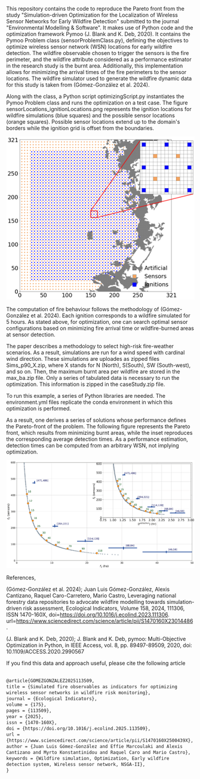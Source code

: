 This repository contains the code to reproduce the Pareto front from the study "Simulation-driven Optimization for the Localization of Wireless Sensor Networks for Early Wildfire Detection" submitted to the journal "Environmental Modelling & Software". It makes use of Python code and the optimization framework Pymoo (J. Blank and K. Deb, 2020). It contains the Pymoo Problem class (sensorProblemClass.py), defining the objectives to optimize wireless sensor network (WSN) locations for early wildfire detection. The wildfire observable chosen to trigger the sensors is the fire perimeter, and the wildfire attribute considered as a performance estimator in the research study is the burnt area. Additionally, this implementation allows for minimizing the arrival times of the fire perimeters to the sensor locations. The wildfire simulator used to generate the wildfire dynamic data for this study is taken from (Gómez-González et al. 2024).

Along with the class, a Python script optimizingScript.py instantiates the Pymoo Problem class and runs the optimization on a test case. The figure sensorLocations_ignitionLocations.png represents the ignition locations for wildfire simulations (blue squares) and the possible sensor locations (orange squares). Possible sensor locations extend up to the domain's borders while the ignition grid is offset from the boundaries. 

![alt text](https://github.com/juanlu29/fire-sensor-optimizer/blob/main/grid_ignitions_sensors_zoomed.png?raw=true)

The computation of fire behaviour follows the methodology of (Gómez-González et al. 2024). Each ignition corresponds to a wildfire simulated for 5 hours. As stated above, for optimization, one can search optimal sensor configurations based on minimizing fire arrival time or wildfire-burned areas at sensor detection. 

The paper describes a methodology to select high-risk fire-weather scenarios. As a result, simulations are run for a wind speed with cardinal wind direction. These simulations are uploades as zipped files Sims_p90_X.zip, where X stands for N (North), S(South), SW (South-west), and so on. Then, the maximum burnt area per wildfire are stored in the max_ba.zip file. Only a series of tabulated data is necessary to run the optimization. This information is zipped in the caseStudy.zip file.

To run this example, a series of Python libraries are needed. The environment.yml files replicate the conda environment in which this optimization is performed. 

As a result, one derives a series of solutions whose performance defines the Pareto-front of the problem. The following figure represents the Pareto front, which results from minimizing burnt areas, while the inset reproduces the corresponding average detection times. As a performance estimation, detection times can be computed from an arbitrary WSN, not implying optimization.

![alt text](https://github.com/juanlu29/fire-sensor-optimizer/blob/main/paretoPerformance.png?raw=true)

References,

(Gómez-González et al. 2024); Juan Luis Gómez-González, Alexis Cantizano, Raquel Caro-Carretero, Mario Castro, Leveraging national forestry data repositories to advocate wildfire modelling towards simulation-driven risk assessment, Ecological Indicators, Volume 158, 2024, 111306, ISSN 1470-160X, doi=https://doi.org/10.1016/j.ecolind.2023.111306. url=https://www.sciencedirect.com/science/article/pii/S1470160X23014486.

 (J. Blank and K. Deb, 2020); J. Blank and K. Deb, pymoo: Multi-Objective Optimization in Python, in IEEE Access, vol. 8, pp. 89497-89509, 2020, doi: 10.1109/ACCESS.2020.2990567


If you find this data and approach useful, please cite the following article


````{verbatim, lang = "latex"}

@article{GOMEZGONZALEZ2025113509,
title = {Simulated fire observables as indicators for optimizing wireless sensor networks in wildfire risk monitoring},
journal = {Ecological Indicators},
volume = {175},
pages = {113509},
year = {2025},
issn = {1470-160X},
doi = {https://doi.org/10.1016/j.ecolind.2025.113509},
url = {https://www.sciencedirect.com/science/article/pii/S1470160X2500439X},
author = {Juan Luis Gómez-González and Effie Marcoulaki and Alexis Cantizano and Myrto Konstantinidou and Raquel Caro and Mario Castro},
keywords = {Wildfire simulation, Optimization, Early wildfire detection system, Wireless sensor network, NSGA-II},
}

````
